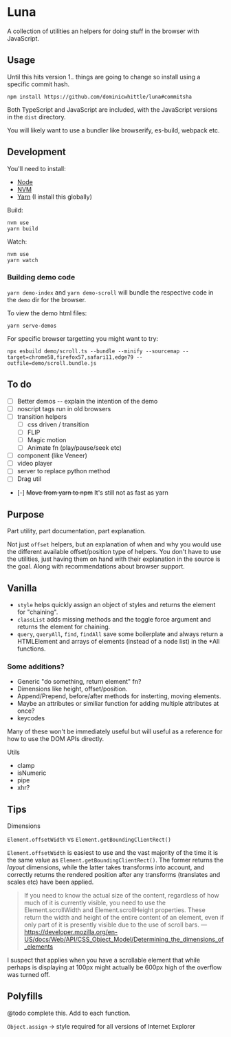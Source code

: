 # Luna

A collection of utilities an helpers for doing stuff in the browser with JavaScript.

## Usage

Until this hits version 1.*.* things are going to change so install using a specific commit hash.

```
npm install https://github.com/dominicwhittle/luna#commitsha
```

Both TypeScript and JavaScript are included, with the JavaScript versions in the `dist` directory.

You will likely want to use a bundler like browserify, es-build, webpack etc.


## Development

You'll need to install:

- [Node](https://nodejs.org/)
- [NVM](https://github.com/nvm-sh/nvm#installing-and-updating)
- [Yarn](https://yarnpkg.com/getting-started/install) (I install this globally)

Build:

```
nvm use
yarn build
```

Watch:

```
nvm use
yarn watch
```

### Building demo code

`yarn demo-index` and `yarn demo-scroll` will bundle the respective code in the `demo` dir for the browser.

To view the demo html files:

```
yarn serve-demos
```

For specific browser targetting you might want to try:

```
npx esbuild demo/scroll.ts --bundle --minify --sourcemap --target=chrome58,firefox57,safari11,edge79 --outfile=demo/scroll.bundle.js
```

## To do

- [ ] Better demos -- explain the intention of the demo
- [ ] noscript tags run in old browsers
- [ ] transition helpers
    - [ ] css driven / transition
    - [ ] FLIP
    - [ ] Magic motion
    - [ ] Animate fn (play/pause/seek etc)
- [ ] component (like Veneer)
- [ ] video player
- [ ] server to replace python method
- [ ] Drag util
- [-] ~~Move from yarn to npm~~ It's still not as fast as yarn


## Purpose

Part utility, part documentation, part explanation.

Not just `offset` helpers, but an explanation of when and why you would use the different available offset/position type of helpers. You don't have to use the utilities, just having them on hand with their explanation in the source is the goal. Along with recommendations about browser support.


## Vanilla

- `style` helps quickly assign an object of styles and returns the element for "chaining".
- `classList` adds missing methods and the toggle force argument and returns the element for chaining.
- `query`, `queryAll`, `find`, `findAll` save some boilerplate and always return a HTMLElement and arrays of elements (instead of a node list) in the *All functions.

### Some additions?

- Generic "do something, return element" fn?
- Dimensions like height, offset/position.
- Append/Prepend, before/after methods for insterting, moving elements.
- Maybe an attributes or similiar function for adding multiple attributes at once?
- keycodes

Many of these won't be immediately useful but will useful as a reference for how to use the DOM APIs directly.

Utils
- clamp
- isNumeric
- pipe
- xhr?


Tips
----

Dimensions

`Element.offsetWidth` vs `Element.getBoundingClientRect()`

`Element.offsetWidth` is easiest to use and the vast majority of the time it is the same value as `Element.getBoundingClientRect()`. The former returns the _layout_ dimensions, while the latter takes transforms into account, and correctly returns the rendered position after any transforms (translates and scales etc) have been applied.

> If you need to know the actual size of the content, regardless of how much of it is currently visible, you need to use the Element.scrollWidth and Element.scrollHeight properties. These return the width and height of the entire content of an element, even if only part of it is presently visible due to the use of scroll bars.
— https://developer.mozilla.org/en-US/docs/Web/API/CSS_Object_Model/Determining_the_dimensions_of_elements

I suspect that applies when you have a scrollable element that while perhaps is displaying at 100px might actually be 600px high of the overflow was turned off.


Polyfills
---------

@todo complete this. Add to each function.

`Object.assign` -> style required for all versions of Internet Explorer
